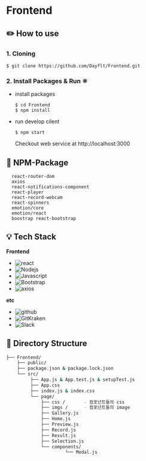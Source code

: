 # Frontend

## ✏️ How to use

  ### 1. Cloning
  ```
  $ git clone https://github.com/Dayflt/Frontend.git
  ```

  ### 2. Install Packages & Run ⚛️
  - install packages
    ```
    $ cd Frontend
    $ npm install
    ```
  - run develop cilent
    ```
    $ npm start
    ```
    Checkout web service at http://localhost:3000
    
    
    
## 🧾 NPM-Package
      react-router-dom
      axios
      react-notifications-component
      react-player
      react-record-webcam
      react-spinners
      emotion/core
      emotion/react
      boostrap react-bootstrap
    


## 💡 Tech Stack
  **Frontend**
  - ![react](https://img.shields.io/badge/react-v17.0.2-9cf?logo=react) 
  - ![Nodejs](https://img.shields.io/badge/Nodejs-v14.16.0-blue?logo=node.js)   
  - ![Javascript](https://img.shields.io/badge/javascript-ES6+-yellow?logo=javascript) 
  - ![Bootstrap](https://img.shields.io/badge/bootstrap-v1.4.3-9cf?logo=bootstrap) 
  - ![axios](https://img.shields.io/badge/axios-v0.21.1-9cf?color=purple)
  
  **etc**
  - ![github](https://img.shields.io/badge/github-gray?logo=github) 
  - ![GitKraken](https://img.shields.io/badge/GitKraken-gray?logo=GitKraken)  
  - ![Slack](https://img.shields.io/badge/Slack-4A154B?style=for-the-badge&logo=slack&logoColor=white)

## 🔧 Directory Structure
```bash
├── Frontend/
    ├── public/    
    ├── package.json & package.lock.json    
    └── src/ 
         ├── App.js & App.test.js & setupTest.js
         ├── App.css
         ├── index.js & index.css
         └── page/
   	         ├── css /       - 컴포넌트들의 css
   	         ├── imgs /      - 컴포넌트들의 image
   	         ├── Gallery.js          
   	         ├── Home.js         
   	         ├── Preview.js         
   	         ├── Record.js         
   	         ├── Result.js        
   	         ├── Selection.js  
   	         └── components/  
                      └── Modal.js
                   
```  
